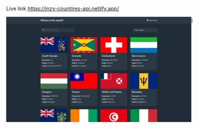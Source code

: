 Live link https://inzy-countires-api.netlify.app/


![Homepage](Images/image_2025-02-18_05-24-54.png)
